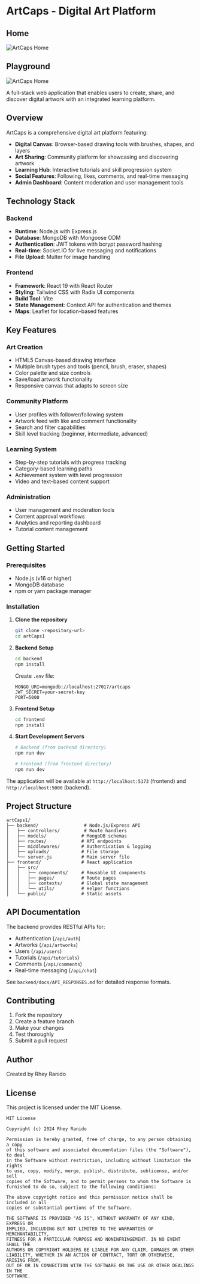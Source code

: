 # ArtCaps - Digital Art Platform

## Home
![ArtCaps Home](./frontend/public/home.png)

## Playground
![ArtCaps Home](./frontend/public/artwork.png)

A full-stack web application that enables users to create, share, and discover digital artwork with an integrated learning platform.

## Overview

ArtCaps is a comprehensive digital art platform featuring:
- **Digital Canvas**: Browser-based drawing tools with brushes, shapes, and layers
- **Art Sharing**: Community platform for showcasing and discovering artwork
- **Learning Hub**: Interactive tutorials and skill progression system
- **Social Features**: Following, likes, comments, and real-time messaging
- **Admin Dashboard**: Content moderation and user management tools

## Technology Stack

### Backend
- **Runtime**: Node.js with Express.js
- **Database**: MongoDB with Mongoose ODM
- **Authentication**: JWT tokens with bcrypt password hashing
- **Real-time**: Socket.IO for live messaging and notifications
- **File Upload**: Multer for image handling

### Frontend
- **Framework**: React 19 with React Router
- **Styling**: Tailwind CSS with Radix UI components
- **Build Tool**: Vite
- **State Management**: Context API for authentication and themes
- **Maps**: Leaflet for location-based features

## Key Features

### Art Creation
- HTML5 Canvas-based drawing interface
- Multiple brush types and tools (pencil, brush, eraser, shapes)
- Color palette and size controls
- Save/load artwork functionality
- Responsive canvas that adapts to screen size

### Community Platform
- User profiles with follower/following system
- Artwork feed with like and comment functionality
- Search and filter capabilities
- Skill level tracking (beginner, intermediate, advanced)

### Learning System
- Step-by-step tutorials with progress tracking
- Category-based learning paths
- Achievement system with level progression
- Video and text-based content support

### Administration
- User management and moderation tools
- Content approval workflows
- Analytics and reporting dashboard
- Tutorial content management

## Getting Started

### Prerequisites
- Node.js (v16 or higher)
- MongoDB database
- npm or yarn package manager

### Installation

1. **Clone the repository**
   ```bash
   git clone <repository-url>
   cd artCaps1
   ```

2. **Backend Setup**
   ```bash
   cd backend
   npm install
   ```
   
   Create `.env` file:
   ```
   MONGO_URI=mongodb://localhost:27017/artcaps
   JWT_SECRET=your-secret-key
   PORT=5000
   ```

3. **Frontend Setup**
   ```bash
   cd frontend
   npm install
   ```

4. **Start Development Servers**
   ```bash
   # Backend (from backend directory)
   npm run dev

   # Frontend (from frontend directory)
   npm run dev
   ```

The application will be available at `http://localhost:5173` (frontend) and `http://localhost:5000` (backend).

## Project Structure

```
artCaps1/
├── backend/                 # Node.js/Express API
│   ├── controllers/         # Route handlers
│   ├── models/             # MongoDB schemas
│   ├── routes/             # API endpoints
│   ├── middlewares/        # Authentication & logging
│   ├── uploads/            # File storage
│   └── server.js           # Main server file
├── frontend/               # React application
│   ├── src/
│   │   ├── components/     # Reusable UI components
│   │   ├── pages/          # Route pages
│   │   ├── contexts/       # Global state management
│   │   └── utils/          # Helper functions
│   └── public/             # Static assets
```

## API Documentation

The backend provides RESTful APIs for:
- Authentication (`/api/auth`)
- Artworks (`/api/artworks`)
- Users (`/api/users`)
- Tutorials (`/api/tutorials`)
- Comments (`/api/comments`)
- Real-time messaging (`/api/chat`)

See `backend/docs/API_RESPONSES.md` for detailed response formats.

## Contributing

1. Fork the repository
2. Create a feature branch
3. Make your changes
4. Test thoroughly
5. Submit a pull request

## Author

Created by Rhey Ranido

## License

This project is licensed under the MIT License.

```
MIT License

Copyright (c) 2024 Rhey Ranido

Permission is hereby granted, free of charge, to any person obtaining a copy
of this software and associated documentation files (the "Software"), to deal
in the Software without restriction, including without limitation the rights
to use, copy, modify, merge, publish, distribute, sublicense, and/or sell
copies of the Software, and to permit persons to whom the Software is
furnished to do so, subject to the following conditions:

The above copyright notice and this permission notice shall be included in all
copies or substantial portions of the Software.

THE SOFTWARE IS PROVIDED "AS IS", WITHOUT WARRANTY OF ANY KIND, EXPRESS OR
IMPLIED, INCLUDING BUT NOT LIMITED TO THE WARRANTIES OF MERCHANTABILITY,
FITNESS FOR A PARTICULAR PURPOSE AND NONINFRINGEMENT. IN NO EVENT SHALL THE
AUTHORS OR COPYRIGHT HOLDERS BE LIABLE FOR ANY CLAIM, DAMAGES OR OTHER
LIABILITY, WHETHER IN AN ACTION OF CONTRACT, TORT OR OTHERWISE, ARISING FROM,
OUT OF OR IN CONNECTION WITH THE SOFTWARE OR THE USE OR OTHER DEALINGS IN THE
SOFTWARE.
```